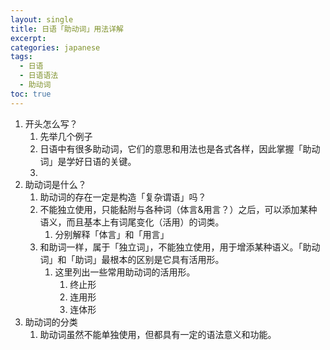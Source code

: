 ```yaml
---
layout: single
title: 日语「助动词」用法详解
excerpt: 
categories: japanese
tags:
  - 日语
  - 日语语法
  - 助动词
toc: true
---
```

1. 开头怎么写？
	1. 先举几个例子
	2. 日语中有很多助动词，它们的意思和用法也是各式各样，因此掌握「助动词」是学好日语的关键。
	3. 
2. 助动词是什么？
	1. 助动词的存在一定是构造「复杂谓语」吗？
	2. 不能独立使用，只能黏附与各种词（体言&用言？）之后，可以添加某种语义，而且基本上有词尾变化（活用）的词类。
		1. 分别解释「体言」和「用言」
	3. 和助词一样，属于「独立词」，不能独立使用，用于增添某种语义。「助动词」和「助词」最根本的区别是它具有活用形。
		1. 这里列出一些常用助动词的活用形。
			1. 终止形
			2. 连用形
			3. 连体形
3. 助动词的分类
	1. 助动词虽然不能单独使用，但都具有一定的语法意义和功能。

